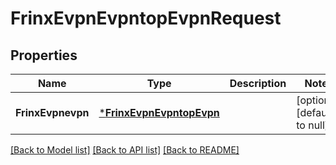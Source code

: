 # FrinxEvpnEvpntopEvpnRequest

## Properties
Name | Type | Description | Notes
------------ | ------------- | ------------- | -------------
**FrinxEvpnevpn** | [***FrinxEvpnEvpntopEvpn**](frinx.evpn.evpntop.Evpn.md) |  | [optional] [default to null]

[[Back to Model list]](../README.md#documentation-for-models) [[Back to API list]](../README.md#documentation-for-api-endpoints) [[Back to README]](../README.md)


